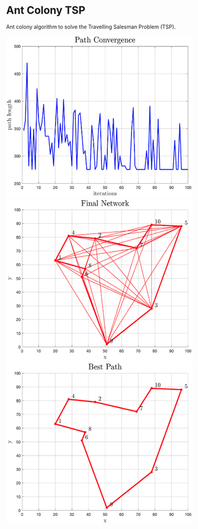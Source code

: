 # Ant Colony TSP

Ant colony algorithm to solve the Travelling Salesman Problem (TSP).

<p align="center">
    <img width="584" height="438" src="images/path_convergence.png">
    <img width="584" height="438" src="images/final_network.png">
    <img width="584" height="438" src="images/best_path.png">
</p>




